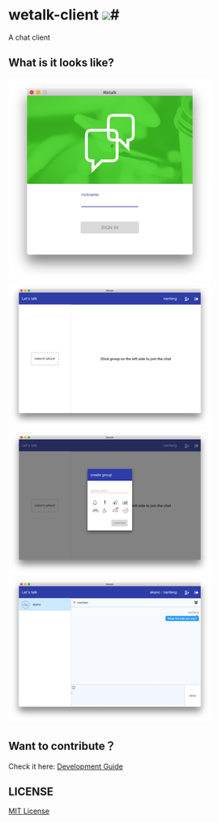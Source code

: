 # wetalk-client ![](http://img.shields.io/badge/version-v1.0.0-green.svg)#
A chat client

## What is it looks like? ##

![](./docs/imgs/login.png)
![](./docs/imgs/mainboard.png)
![](./docs/imgs/creategroup.png)
![](./docs/imgs/talk.png)


## Want to contribute？ ##

Check it here: [Development Guide](./docs/start-guide.md)

## LICENSE ##

[MIT License](https://raw.githubusercontent.com/leftstick/wetalk-client/master/LICENSE)
